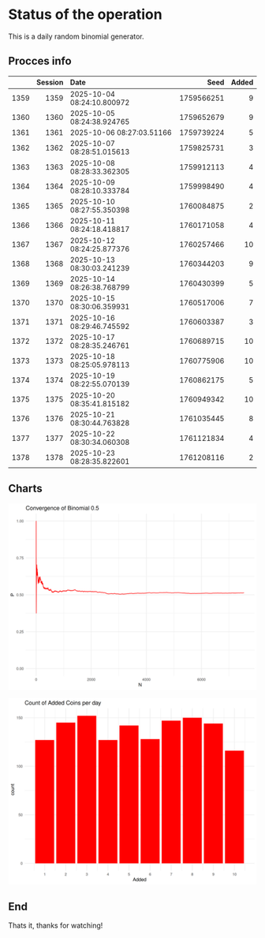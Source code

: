 # Status of the operation
  
  This is a daily random binomial generator.
  
## Procces info

|     | Session|Date                       |       Seed| Added|
|:----|-------:|:--------------------------|----------:|-----:|
|1359 |    1359|2025-10-04 08:24:10.800972 | 1759566251|     9|
|1360 |    1360|2025-10-05 08:24:38.924765 | 1759652679|     9|
|1361 |    1361|2025-10-06 08:27:03.51166  | 1759739224|     5|
|1362 |    1362|2025-10-07 08:28:51.015613 | 1759825731|     3|
|1363 |    1363|2025-10-08 08:28:33.362305 | 1759912113|     4|
|1364 |    1364|2025-10-09 08:28:10.333784 | 1759998490|     4|
|1365 |    1365|2025-10-10 08:27:55.350398 | 1760084875|     2|
|1366 |    1366|2025-10-11 08:24:18.418817 | 1760171058|     4|
|1367 |    1367|2025-10-12 08:24:25.877376 | 1760257466|    10|
|1368 |    1368|2025-10-13 08:30:03.241239 | 1760344203|     9|
|1369 |    1369|2025-10-14 08:26:38.768799 | 1760430399|     5|
|1370 |    1370|2025-10-15 08:30:06.359931 | 1760517006|     7|
|1371 |    1371|2025-10-16 08:29:46.745592 | 1760603387|     3|
|1372 |    1372|2025-10-17 08:28:35.246761 | 1760689715|    10|
|1373 |    1373|2025-10-18 08:25:05.978113 | 1760775906|    10|
|1374 |    1374|2025-10-19 08:22:55.070139 | 1760862175|     5|
|1375 |    1375|2025-10-20 08:35:41.815182 | 1760949342|    10|
|1376 |    1376|2025-10-21 08:30:44.763828 | 1761035445|     8|
|1377 |    1377|2025-10-22 08:30:34.060308 | 1761121834|     4|
|1378 |    1378|2025-10-23 08:28:35.822601 | 1761208116|     2|

## Charts 

![](charts/plot1.png)

![](charts/plot2.png)

## End

Thats it, thanks for watching!

